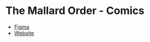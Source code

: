 # The Mallard Order - Comics

- [Figma](https://www.figma.com/file/tj5eRZzOoB3WimzN3GTiIB/TMO-Comics-Platform-for-Dev?type=design&mode=dev)
- [Website](https://comics.mallardorder.io/)
